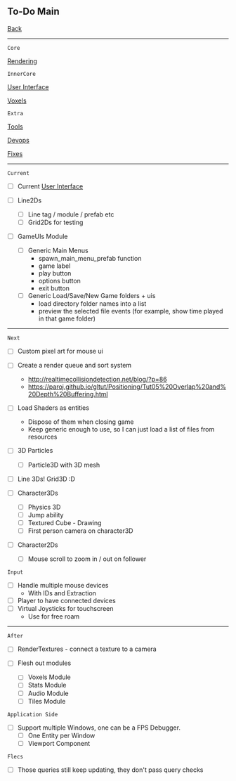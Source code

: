 To-Do Main
-----

[Back](../../readme.md)

-----

`Core`

[Rendering](todo-rendering.md)

`InnerCore`

[User Interface](todo-ui.md)

[Voxels](todo-voxels.md)

`Extra`

[Tools](todo-tools.md)

[Devops](todo-devops.md)

[Fixes](todo-fixes.md)

-----

`Current`

- [ ] Current [User Interface](todo-ui.md)

- [ ] Line2Ds
    - [ ] Line tag / module / prefab etc
    - [ ] Grid2Ds for testing

- [ ] GameUIs Module
    - [ ] Generic Main Menus
        - spawn_main_menu_prefab function
        - game label
        - play button
        - options button
        - exit button
    - [ ] Generic Load/Save/New Game folders + uis
        - load directory folder names into a list
        - preview the selected file events (for example, show time played in that game folder)

-----

`Next`

- [ ] Custom pixel art for mouse ui

- [ ] Create a render queue and sort system
    - http://realtimecollisiondetection.net/blog/?p=86
    - https://paroj.github.io/gltut/Positioning/Tut05%20Overlap%20and%20Depth%20Buffering.html


- [ ] Load Shaders as entities
    - Dispose of them when closing game
    - Keep generic enough to use, so I can just load a list of files from resources

- [ ] 3D Particles
    - [ ] Particle3D with 3D mesh

- [ ] Line 3Ds! Grid3D :D
    
- [ ] Character3Ds
    - [ ] Physics 3D
    - [ ] Jump ability
    - [ ] Textured Cube - Drawing
    - [ ] First person camera on character3D

- [ ] Character2Ds
    - [ ] Mouse scroll to zoom in / out on follower

`Input`
- [ ] Handle multiple mouse devices
    - With IDs and Extraction
- [ ] Player to have connected devices
- [ ] Virtual Joysticks for touchscreen
    - Use for free roam

-----

`After`

- [ ] RenderTextures - connect a texture to a camera

- [ ] Flesh out modules
    - [ ] Voxels Module
    - [ ] Stats Module
    - [ ] Audio Module
    - [ ] Tiles Module

`Application Side`
- [ ] Support multiple Windows, one can be a FPS Debugger.
    - [ ] One Entity per Window
    - [ ] Viewport Component

`Flecs`
- [ ] Those queries still keep updating, they don't pass query checks